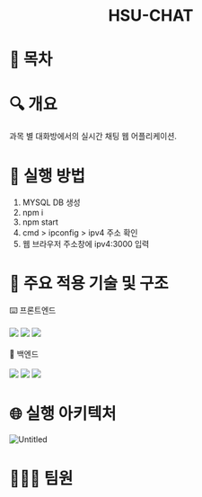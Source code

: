 # <div align="center">HSU-CHAT

# 📄 목차


# 🔍 개요
과목 별 대화방에서의 실시간 채팅 웹 어플리케이션.

# 📁 실행 방법
1. MYSQL DB 생성<br>
2. npm i<br>
3. npm start<br>
4. cmd > ipconfig > ipv4 주소 확인<br>
5. 웹 브라우저 주소창에 ipv4:3000 입력<br>

# 🔗 주요 적용 기술 및 구조
⌨️ 프론트엔드<br><br> <img src="https://img.shields.io/badge/html5-E34F26?style=for-the-badge&logo=html5&logoColor=white"> <img src="https://img.shields.io/badge/css-1572B6?style=for-the-badge&logo=css3&logoColor=white">  <img src="https://img.shields.io/badge/javascript-F7DF1E?style=for-the-badge&logo=javascript&logoColor=black"> <br><br>
📡 백엔드<br><br>  <img src="https://img.shields.io/badge/javascript-F7DF1E?style=for-the-badge&logo=javascript&logoColor=black"> <img src="https://img.shields.io/badge/node.js-339933?style=for-the-badge&logo=Node.js&logoColor=white"> <img src="https://img.shields.io/badge/mysql-4479A1?style=for-the-badge&logo=mysql&logoColor=white"> 
    
# 🌐 실행 아키텍처
![Untitled](https://user-images.githubusercontent.com/84308554/152974072-3e5480e7-f519-42a9-864f-9a4750256d51.png)

# 👨🏻‍💻 팀원
